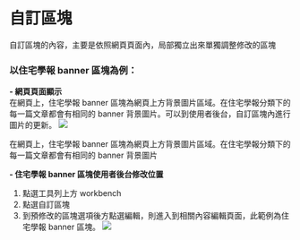 # 自訂區塊

自訂區塊的內容，主要是依照網頁頁面內，局部獨立出來單獨調整修改的區塊

### 以住宅學報 banner 區塊為例：
**- 網頁頁面顯示**  
在網頁上，住宅學報 banner 區塊為網頁上方背景圖片區域。在住宅學報分類下的每一篇文章都會有相同的 banner 背景圖片。可以到使用者後台，自訂區塊內進行圖片的更新。
![](/_image/workbench/custom-f.png)  
  
在網頁上，住宅學報 banner 區塊為網頁上方背景圖片區域。在住宅學報分類下的每一篇文章都會有相同的 banner 背景圖片

  
  
**- 住宅學報 banner 區塊使用者後台修改位置**
1. 點選工具列上方 workbench
2. 點選自訂區塊
3. 到預修改的區塊選項後方點選編輯，則進入到相關內容編輯頁面，此範例為住宅學報 banner 區塊。
![](/_image/workbench/custom.png)  